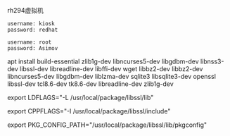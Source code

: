 rh294虚拟机

```
username: kiosk
password: redhat

username: root
password: Asimov
```

apt install build-essential zlib1g-dev libncurses5-dev libgdbm-dev libnss3-dev libssl-dev libreadline-dev libffi-dev wget libbz2-dev  libbz2-dev libncurses5-dev libgdbm-dev liblzma-dev sqlite3 libsqlite3-dev openssl libssl-dev tcl8.6-dev tk8.6-dev libreadline-dev zlib1g-dev



export LDFLAGS="-L /usr/local/package/libssl/lib"

export CPPFLAGS="-I /usr/local/package/libssl/include"

export PKG_CONFIG_PATH="/usr/local/package/libssl/lib/pkgconfig"

